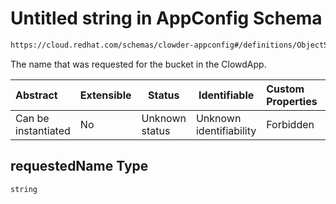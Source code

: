 # Untitled string in AppConfig Schema

```txt
https://cloud.redhat.com/schemas/clowder-appconfig#/definitions/ObjectStoreBucket/properties/requestedName
```

The name that was requested for the bucket in the ClowdApp.


| Abstract            | Extensible | Status         | Identifiable            | Custom Properties | Additional Properties | Access Restrictions | Defined In                                                          |
| :------------------ | ---------- | -------------- | ----------------------- | :---------------- | --------------------- | ------------------- | ------------------------------------------------------------------- |
| Can be instantiated | No         | Unknown status | Unknown identifiability | Forbidden         | Allowed               | none                | [schema.json\*](../../../../out/schema.json "open original schema") |

## requestedName Type

`string`

